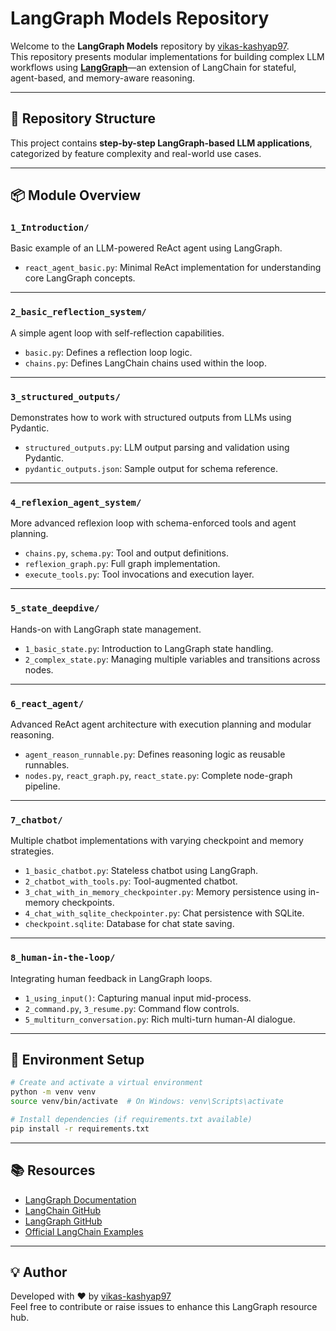 
# LangGraph Models Repository

Welcome to the **LangGraph Models** repository by [vikas-kashyap97](https://github.com/vikas-kashyap97).  
This repository presents modular implementations for building complex LLM workflows using **[LangGraph](https://github.com/langchain-ai/langgraph)**—an extension of LangChain for stateful, agent-based, and memory-aware reasoning.

---

## 📂 Repository Structure

This project contains **step-by-step LangGraph-based LLM applications**, categorized by feature complexity and real-world use cases.

---

## 📦 Module Overview

### `1_Introduction/`
Basic example of an LLM-powered ReAct agent using LangGraph.

- `react_agent_basic.py`: Minimal ReAct implementation for understanding core LangGraph concepts.

---

### `2_basic_reflection_system/`
A simple agent loop with self-reflection capabilities.

- `basic.py`: Defines a reflection loop logic.
- `chains.py`: Defines LangChain chains used within the loop.

---

### `3_structured_outputs/`
Demonstrates how to work with structured outputs from LLMs using Pydantic.

- `structured_outputs.py`: LLM output parsing and validation using Pydantic.
- `pydantic_outputs.json`: Sample output for schema reference.

---

### `4_reflexion_agent_system/`
More advanced reflexion loop with schema-enforced tools and agent planning.

- `chains.py`, `schema.py`: Tool and output definitions.
- `reflexion_graph.py`: Full graph implementation.
- `execute_tools.py`: Tool invocations and execution layer.

---

### `5_state_deepdive/`
Hands-on with LangGraph state management.

- `1_basic_state.py`: Introduction to LangGraph state handling.
- `2_complex_state.py`: Managing multiple variables and transitions across nodes.

---

### `6_react_agent/`
Advanced ReAct agent architecture with execution planning and modular reasoning.

- `agent_reason_runnable.py`: Defines reasoning logic as reusable runnables.
- `nodes.py`, `react_graph.py`, `react_state.py`: Complete node-graph pipeline.

---

### `7_chatbot/`
Multiple chatbot implementations with varying checkpoint and memory strategies.

- `1_basic_chatbot.py`: Stateless chatbot using LangGraph.
- `2_chatbot_with_tools.py`: Tool-augmented chatbot.
- `3_chat_with_in_memory_checkpointer.py`: Memory persistence using in-memory checkpoints.
- `4_chat_with_sqlite_checkpointer.py`: Chat persistence with SQLite.
- `checkpoint.sqlite`: Database for chat state saving.

---

### `8_human-in-the-loop/`
Integrating human feedback in LangGraph loops.

- `1_using_input()`: Capturing manual input mid-process.
- `2_command.py`, `3_resume.py`: Command flow controls.
- `5_multiturn_conversation.py`: Rich multi-turn human-AI dialogue.

---

## 🔧 Environment Setup

```bash
# Create and activate a virtual environment
python -m venv venv
source venv/bin/activate  # On Windows: venv\Scripts\activate

# Install dependencies (if requirements.txt available)
pip install -r requirements.txt
```

---

## 📚 Resources

- [LangGraph Documentation](https://docs.langchain.com/langgraph/)
- [LangChain GitHub](https://github.com/hwchase17/langchain)
- [LangGraph GitHub](https://github.com/langchain-ai/langgraph)
- [Official LangChain Examples](https://github.com/langchain-ai/langchain/tree/master/cookbook)

---

## 💡 Author

Developed with ❤️ by [vikas-kashyap97](https://github.com/vikas-kashyap97)  
Feel free to contribute or raise issues to enhance this LangGraph resource hub.

